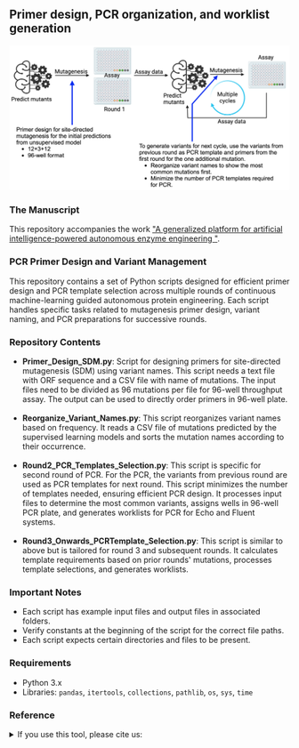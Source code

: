 ## Primer design, PCR organization, and worklist generation
![Summary]( Figures/Schema.png)

### The Manuscript
This repository accompanies the work ["A generalized platform for artificial intelligence-powered autonomous enzyme engineering
"](https://www.nature.com/articles/s41467-025-61209-y).

###  PCR Primer Design and Variant Management
This repository contains a set of Python scripts designed for efficient primer design and PCR template selection across multiple rounds of continuous machine-learning guided autonomous protein engineering. Each script handles specific tasks related to mutagenesis primer design, variant naming, and PCR preparations for successive rounds.

### Repository Contents
- **Primer_Design_SDM.py**: Script for designing primers for site-directed mutagenesis (SDM) using variant names. This script needs a text file with ORF sequence and a CSV file with name of mutations. The input files need to be divided as 96 mutations per file for 96-well throughput assay. The output can be used to directly order primers in 96-well plate. <br><br>
- **Reorganize_Variant_Names.py**: This script reorganizes variant names based on frequency. It reads a CSV file of mutations predicted by the supervised learning models and sorts the mutation names according to their occurrence. <br><br>
- **Round2_PCR_Templates_Selection.py**: This script is specific for second round of PCR. For the PCR, the variants from previous round are used as PCR templates for next round. This script minimizes the number of templates needed, ensuring efficient PCR design. It processes input files to determine the most common variants, assigns wells in 96-well PCR plate, and generates worklists for PCR for Echo and Fluent systems. <br><br>
- **Round3_Onwards_PCRTemplate_Selection.py**: This script is similar to above but is tailored for round 3 and subsequent rounds. It calculates template requirements based on prior rounds' mutations, processes template selections, and generates worklists. 

###  Important Notes
- Each script has example input files and output files in associated folders. 
- Verify constants at the beginning of the script for the correct file paths.
- Each script expects certain directories and files to be present.

###  Requirements
- Python 3.x
- Libraries: `pandas`, `itertools`, `collections`, `pathlib`, `os`, `sys`, `time`

### Reference
<details>
<summary>If you use this tool, please cite us:</summary>

```bibtex
Singh, Nilmani, et al. " A Generalized Platform for Artificial Intelligence-powered Autonomous Protein Engineering." bioRxiv (2025): 2025-02.
```
</details>
